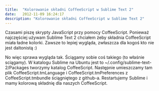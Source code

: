 ```yaml
---
title:  "Kolorowanie składni CoffeeScript w Sublime Text 2"
date:   2012-11-09 16:24:17
description: "Kolorowanie składni CoffeeScript w Sublime Text 2"
---
```


Czasami piszę skrypty JavaScript przy pomocy CoffeeScript. Ponieważ najczęściej używam Sublime Text 2 chciałem żeby składnia CoffeeScript miała ładne kolorki. Zawsze to lepiej wygląda, zwłaszcza dla kogoś kto nie jest daltonistą :)

No więc sprawa wygląda tak. Ściągamy sobie coś takiego (to właśnie sciągamy). W katalogu Sublime na Ubuntu jest to ~/.config/sublime-text-2/Packages tworzymy katalog CoffeeScript. Następnie umieszczamy tam plik CoffeeScript.tmLanguage i CoffeeScript.tmPreferences z CoffeeScript.tmbundle ściągniętego z github-a. Restartujemy Sublime i mamy kolorową składnię dla naszych CoffeeScript.